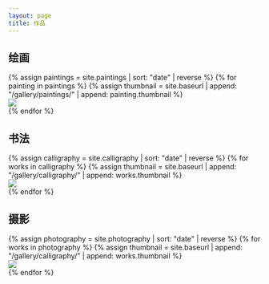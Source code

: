 ```yaml
---
layout: page
title: 作品
---
```


<link rel="stylesheet" href="{{ site.baseurl }}/assets/css/gallery.css" />

<h2>绘画</h2>
<div class="gallery-image">
    {% assign paintings = site.paintings | sort: "date" | reverse %}
    {% for painting in paintings %}
    {% assign thumbnail = site.baseurl | append: "/gallery/paintings/" | append: painting.thumbnail %}
    <div class="img-box">
        <a href="{{ painting.url }}" title="{{ painting.title }}">
            <img src="{{ thumbnail }}" />
        </a>
    </div>
    {% endfor %}
</div>

<h2>书法</h2>
<div class="gallery-image">
    {% assign calligraphy = site.calligraphy | sort: "date" | reverse %}
    {% for works in calligraphy %}
    {% assign thumbnail = site.baseurl | append: "/gallery/calligraphy/" | append: works.thumbnail %}
    <div class="img-box">
        <a href="{{ works.url }}" title="{{ works.title }}">
            <img src="{{ thumbnail }}" />
        </a>
    </div>
    {% endfor %}
</div>

<h2>摄影</h2>
<div class="gallery-image">
    {% assign photography = site.photography | sort: "date" | reverse %}
    {% for works in photography %}
    {% assign thumbnail = site.baseurl | append: "/gallery/calligraphy/" | append: works.thumbnail %}
    <div class="img-box">
        <a href="{{ works.url }}" title="{{ works.title }}">
            <img src="{{ thumbnail }}" />
        </a>
    </div>
    {% endfor %}
</div>